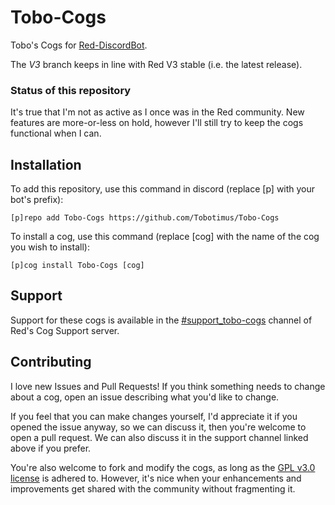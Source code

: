 # Tobo-Cogs
Tobo's Cogs for [Red-DiscordBot](https://github.com/Cog-Creators/Red-DiscordBot).

The *V3* branch keeps in line with Red V3 stable (i.e. the latest release).

### Status of this repository
It's true that I'm not as active as I once was in the Red community. New features are more-or-less on hold, however I'll still try to keep the cogs functional when I can.

## Installation
To add this repository, use this command in discord (replace [p] with your bot's prefix):

    [p]repo add Tobo-Cogs https://github.com/Tobotimus/Tobo-Cogs

To install a cog, use this command (replace [cog] with the name of the cog you wish to install):

    [p]cog install Tobo-Cogs [cog]

## Support

Support for these cogs is available in the [#support_tobo-cogs](https://discord.gg/c2YXKZF) channel of Red's Cog Support server.

## Contributing

I love new Issues and Pull Requests! If you think something needs to change about a cog, open an issue describing what you'd like to change.

If you feel that you can make changes yourself, I'd appreciate it if you opened the issue anyway, so we can discuss it, then you're welcome to open a pull request. We can also discuss it in the support channel linked above if you prefer.

You're also welcome to fork and modify the cogs, as long as the [GPL v3.0 license](LICENSE) is adhered to. However, it's nice when your enhancements and improvements get shared with the community without fragmenting it.

